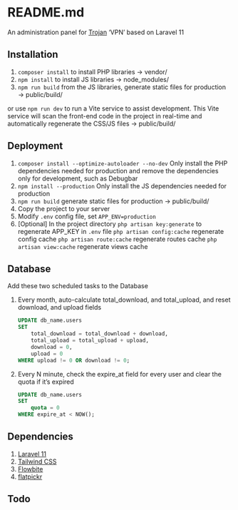# README.md

An administration panel for [Trojan](https://github.com/trojan-gfw/trojan) ‘VPN’ based on Laravel 11

## Installation

1. `composer install` to install PHP libraries → vendor/
2. `npm install` to install JS libraries → node_modules/
3. `npm run build` from the JS libraries, generate static files for production → public/build/

or use `npm run dev` to run a Vite service to assist development. This Vite service will scan the front-end code in the project in real-time and automatically regenerate the CSS/JS files → public/build/

## Deployment

1. `composer install --optimize-autoloader --no-dev` Only install the PHP dependencies needed for production and remove the dependencies only for development, such as Debugbar
2. `npm install --production` Only install the JS dependencies needed for production
3. `npm run build` generate static files for production → public/build/
4. Copy the project to your server
5. Modify `.env` config file, set `APP_ENV=production`
6. [Optional] In the project directory
`php artisan key:generate` to regenerate APP_KEY in `.env` file
`php artisan config:cache` regenerate config cache
`php artisan route:cache` regenerate routes cache
`php artisan view:cache` regenerate views cache

## Database

Add these two scheduled tasks to the Database

1. Every month, auto-calculate total_download, and total_upload, and reset download, and upload fields 
    
    ```sql
    UPDATE db_name.users
    SET 
        total_download = total_download + download, 
        total_upload = total_upload + upload,
        download = 0,
        upload = 0
    WHERE upload != 0 OR download != 0;
    ```
    
2. Every N minute, check the expire_at field for every user and clear the quota if it’s expired
    
    ```sql
    UPDATE db_name.users
    SET 
        quota = 0
    WHERE expire_at < NOW();
    ```
    

## Dependencies

1. [Laravel 11](https://laravel.com/)
2. [Tailwind CSS](https://tailwindcss.com/)
3. [Flowbite](https://flowbite.com/)
4. [flatpickr](https://flatpickr.js.org/)

## Todo